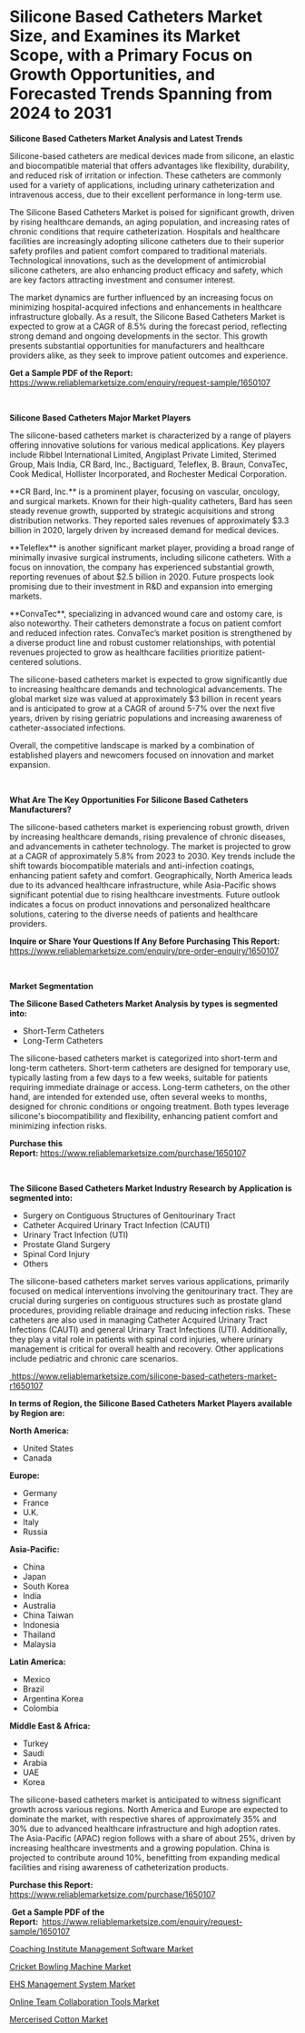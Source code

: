 <p><h1>Silicone Based Catheters Market Size, and Examines its Market Scope, with a Primary Focus on Growth Opportunities, and Forecasted Trends Spanning from 2024 to 2031</h1></p><p><strong>Silicone Based Catheters Market Analysis and Latest Trends</strong></p>
<p><p>Silicone-based catheters are medical devices made from silicone, an elastic and biocompatible material that offers advantages like flexibility, durability, and reduced risk of irritation or infection. These catheters are commonly used for a variety of applications, including urinary catheterization and intravenous access, due to their excellent performance in long-term use.</p><p>The Silicone Based Catheters Market is poised for significant growth, driven by rising healthcare demands, an aging population, and increasing rates of chronic conditions that require catheterization. Hospitals and healthcare facilities are increasingly adopting silicone catheters due to their superior safety profiles and patient comfort compared to traditional materials. Technological innovations, such as the development of antimicrobial silicone catheters, are also enhancing product efficacy and safety, which are key factors attracting investment and consumer interest.</p><p>The market dynamics are further influenced by an increasing focus on minimizing hospital-acquired infections and enhancements in healthcare infrastructure globally. As a result, the Silicone Based Catheters Market is expected to grow at a CAGR of 8.5% during the forecast period, reflecting strong demand and ongoing developments in the sector. This growth presents substantial opportunities for manufacturers and healthcare providers alike, as they seek to improve patient outcomes and experience.</p></p>
<p><strong>Get a Sample PDF of the Report:&nbsp;</strong> <a href="https://www.reliablemarketsize.com/enquiry/request-sample/1650107?utm_campaign=1127&utm_medium=2&utm_source=Github&utm_content=ia&utm_term=26092024&utm_id=silicone-based-catheters">https://www.reliablemarketsize.com/enquiry/request-sample/1650107</a></p>
<p>&nbsp;</p>
<p><strong>Silicone Based Catheters Major Market Players</strong></p>
<p><p>The silicone-based catheters market is characterized by a range of players offering innovative solutions for various medical applications. Key players include Ribbel International Limited, Angiplast Private Limited, Sterimed Group, Mais India, CR Bard, Inc., Bactiguard, Teleflex, B. Braun, ConvaTec, Cook Medical, Hollister Incorporated, and Rochester Medical Corporation.</p><p>**CR Bard, Inc.** is a prominent player, focusing on vascular, oncology, and surgical markets. Known for their high-quality catheters, Bard has seen steady revenue growth, supported by strategic acquisitions and strong distribution networks. They reported sales revenues of approximately $3.3 billion in 2020, largely driven by increased demand for medical devices.</p><p>**Teleflex** is another significant market player, providing a broad range of minimally invasive surgical instruments, including silicone catheters. With a focus on innovation, the company has experienced substantial growth, reporting revenues of about $2.5 billion in 2020. Future prospects look promising due to their investment in R&D and expansion into emerging markets.</p><p>**ConvaTec**, specializing in advanced wound care and ostomy care, is also noteworthy. Their catheters demonstrate a focus on patient comfort and reduced infection rates. ConvaTec’s market position is strengthened by a diverse product line and robust customer relationships, with potential revenues projected to grow as healthcare facilities prioritize patient-centered solutions.</p><p>The silicone-based catheters market is expected to grow significantly due to increasing healthcare demands and technological advancements. The global market size was valued at approximately $3 billion in recent years and is anticipated to grow at a CAGR of around 5-7% over the next five years, driven by rising geriatric populations and increasing awareness of catheter-associated infections. </p><p>Overall, the competitive landscape is marked by a combination of established players and newcomers focused on innovation and market expansion.</p></p>
<p>&nbsp;</p>
<p><strong>What Are The Key Opportunities For Silicone Based Catheters Manufacturers?</strong></p>
<p><p>The silicone-based catheters market is experiencing robust growth, driven by increasing healthcare demands, rising prevalence of chronic diseases, and advancements in catheter technology. The market is projected to grow at a CAGR of approximately 5.8% from 2023 to 2030. Key trends include the shift towards biocompatible materials and anti-infection coatings, enhancing patient safety and comfort. Geographically, North America leads due to its advanced healthcare infrastructure, while Asia-Pacific shows significant potential due to rising healthcare investments. Future outlook indicates a focus on product innovations and personalized healthcare solutions, catering to the diverse needs of patients and healthcare providers.</p></p>
<p><strong>Inquire or Share Your Questions If Any Before Purchasing This Report:</strong> <a href="https://www.reliablemarketsize.com/enquiry/pre-order-enquiry/1650107?utm_campaign=1127&utm_medium=2&utm_source=Github&utm_content=ia&utm_term=26092024&utm_id=silicone-based-catheters">https://www.reliablemarketsize.com/enquiry/pre-order-enquiry/1650107</a></p>
<p>&nbsp;</p>
<p><strong>Market Segmentation</strong></p>
<p><strong>The Silicone Based Catheters Market Analysis by types is segmented into:</strong></p>
<p><ul><li>Short-Term Catheters</li><li>Long-Term Catheters</li></ul></p>
<p><p>The silicone-based catheters market is categorized into short-term and long-term catheters. Short-term catheters are designed for temporary use, typically lasting from a few days to a few weeks, suitable for patients requiring immediate drainage or access. Long-term catheters, on the other hand, are intended for extended use, often several weeks to months, designed for chronic conditions or ongoing treatment. Both types leverage silicone's biocompatibility and flexibility, enhancing patient comfort and minimizing infection risks.</p></p>
<p><strong>Purchase this Report:&nbsp;</strong><a href="https://www.reliablemarketsize.com/purchase/1650107?utm_campaign=1127&utm_medium=2&utm_source=Github&utm_content=ia&utm_term=26092024&utm_id=silicone-based-catheters">https://www.reliablemarketsize.com/purchase/1650107</a></p>
<p>&nbsp;</p>
<p><strong>The Silicone Based Catheters Market Industry Research by Application is segmented into:</strong></p>
<p><ul><li>Surgery on Contiguous Structures of Genitourinary Tract</li><li>Catheter Acquired Urinary Tract Infection (CAUTI)</li><li>Urinary Tract Infection (UTI)</li><li>Prostate Gland Surgery</li><li>Spinal Cord Injury</li><li>Others</li></ul></p>
<p><p>The silicone-based catheters market serves various applications, primarily focused on medical interventions involving the genitourinary tract. They are crucial during surgeries on contiguous structures such as prostate gland procedures, providing reliable drainage and reducing infection risks. These catheters are also used in managing Catheter Acquired Urinary Tract Infections (CAUTI) and general Urinary Tract Infections (UTI). Additionally, they play a vital role in patients with spinal cord injuries, where urinary management is critical for overall health and recovery. Other applications include pediatric and chronic care scenarios.</p></p>
<p><a href="https://www.reliablemarketsize.com/silicone-based-catheters-market-r1650107?utm_campaign=1127&utm_medium=2&utm_source=Github&utm_content=ia&utm_term=26092024&utm_id=silicone-based-catheters">&nbsp;https://www.reliablemarketsize.com/silicone-based-catheters-market-r1650107</a></p>
<p><strong>In terms of Region, the Silicone Based Catheters Market Players available by Region are:</strong></p>
<p>
    <p> <strong> North America: </strong>
        <ul>
            <li>United States</li>
            <li>Canada</li>
        </ul>
        </p> 
    <p> <strong> Europe: </strong>
        <ul>
            <li>Germany</li>
            <li>France</li>
            <li>U.K.</li>
            <li>Italy</li>
            <li>Russia</li>
        </ul>
        </p> 
    <p> <strong> Asia-Pacific: </strong>
        <ul>
            <li>China</li>
            <li>Japan</li>
            <li>South Korea</li>
            <li>India</li>
            <li>Australia</li>
            <li>China Taiwan</li>
            <li>Indonesia</li>
            <li>Thailand</li>
            <li>Malaysia</li>
        </ul>
        </p> 
    <p> <strong> Latin America: </strong>
        <ul>
            <li>Mexico</li>
            <li>Brazil</li>
            <li>Argentina Korea</li>
            <li>Colombia</li>
        </ul>
        </p> 
    <p> <strong> Middle East & Africa: </strong>
        <ul>
            <li>Turkey</li>
            <li>Saudi</li>
            <li>Arabia</li>
            <li>UAE</li>
            <li>Korea</li>
        </ul>
    </p>
    </p>
<p><p>The silicone-based catheters market is anticipated to witness significant growth across various regions. North America and Europe are expected to dominate the market, with respective shares of approximately 35% and 30% due to advanced healthcare infrastructure and high adoption rates. The Asia-Pacific (APAC) region follows with a share of about 25%, driven by increasing healthcare investments and a growing population. China is projected to contribute around 10%, benefitting from expanding medical facilities and rising awareness of catheterization products.</p></p>
<p><strong>Purchase this Report: </strong><a href="https://www.reliablemarketsize.com/purchase/1650107?utm_campaign=1127&utm_medium=2&utm_source=Github&utm_content=ia&utm_term=26092024&utm_id=silicone-based-catheters">https://www.reliablemarketsize.com/purchase/1650107</a></p>
<p>&nbsp;<strong>Get a Sample PDF of the Report:&nbsp;&nbsp;</strong><a href="https://www.reliablemarketsize.com/enquiry/request-sample/1650107?utm_campaign=1127&utm_medium=2&utm_source=Github&utm_content=ia&utm_term=26092024&utm_id=silicone-based-catheters">https://www.reliablemarketsize.com/enquiry/request-sample/1650107</a></p>
<p><strong></strong></p>
<p><p><a href="https://www.linkedin.com/pulse/evaluating-global-coaching-institute-management-software-market-qwdbf?utm_campaign=1127&utm_medium=2&utm_source=Github&utm_content=ia&utm_term=26092024&utm_id=silicone-based-catheters">Coaching Institute Management Software Market</a></p><p><a href="https://issuu.com/reportprime-2/docs/cricket-bowling-machine-market-size_7cd9a9e135dcb2?utm_campaign=1127&utm_medium=2&utm_source=Github&utm_content=ia&utm_term=26092024&utm_id=silicone-based-catheters">Cricket Bowling Machine Market</a></p><p><a href="https://www.linkedin.com/pulse/what-current-future-prospects-ehs-management-system-market-analysis-bctlf?utm_campaign=1127&utm_medium=2&utm_source=Github&utm_content=ia&utm_term=26092024&utm_id=silicone-based-catheters">EHS Management System Market</a></p><p><a href="https://www.linkedin.com/pulse/online-team-collaboration-tools-market-industry-trends-forecast-fe1wf?utm_campaign=1127&utm_medium=2&utm_source=Github&utm_content=ia&utm_term=26092024&utm_id=silicone-based-catheters">Online Team Collaboration Tools Market</a></p><p><a href="https://issuu.com/reportprime-2/docs/mercerised-cotton-market-size-2030._1e7b750c6d15c4?utm_campaign=1127&utm_medium=2&utm_source=Github&utm_content=ia&utm_term=26092024&utm_id=silicone-based-catheters">Mercerised Cotton Market</a></p></p>